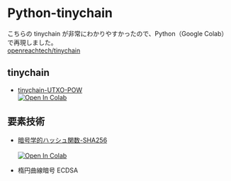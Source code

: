 # Python-tinychain

こちらの tinychain が非常にわかりやすかったので、Python（Google Colab）で再現しました。</br>
[openreachtech/tinychain](https://github.com/openreachtech/tinychain)

## tinychain
* [tinychain-UTXO-POW](./tinychain_UTXO_POW.ipynb)</br>
[![Open In Colab](https://colab.research.google.com/assets/colab-badge.svg)](https://colab.research.google.com/github/Hideyuki-Machida/Python-tinychain/blob/main/tinychain_UTXO_POW.ipynb)

## 要素技術
* [暗号学的ハッシュ関数-SHA256</br>
](./%E6%9A%97%E5%8F%B7%E5%AD%A6%E7%9A%84%E3%83%8F%E3%83%83%E3%82%B7%E3%83%A5%E9%96%A2%E6%95%B0_SHA256.ipynb)</br>
[![Open In Colab](https://colab.research.google.com/assets/colab-badge.svg)](https://colab.research.google.com/github/Hideyuki-Machida/Python-tinychain/blob/main/%E6%9A%97%E5%8F%B7%E5%AD%A6%E7%9A%84%E3%83%8F%E3%83%83%E3%82%B7%E3%83%A5%E9%96%A2%E6%95%B0_SHA256.ipynb)

* 楕円曲線暗号 ECDSA
